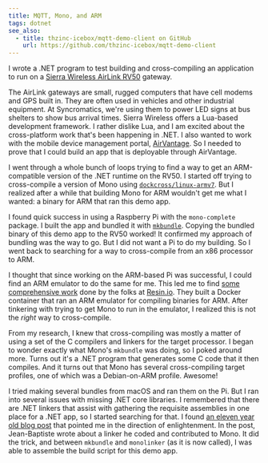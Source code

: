 ```yaml
---
title: MQTT, Mono, and ARM
tags: dotnet
see_also:
  - title: thzinc-icebox/mqtt-demo-client on GitHub
    url: https://github.com/thzinc-icebox/mqtt-demo-client
---
```


I wrote a .NET program to test building and cross-compiling an application to run on a [Sierra Wireless AirLink RV50][airlink] gateway.

The AirLink gateways are small, rugged computers that have cell modems and GPS built in. They are often used in vehicles and other industrial equipment. At Syncromatics, we're using them to power LED signs at bus shelters to show bus arrival times. Sierra Wireless offers a Lua-based development framework. I rather dislike Lua, and I am excited about the cross-platform work that's been happening in .NET. I also wanted to work with the mobile device management portal, [AirVantage][airvantage]. So I needed to prove that I could build an app that is deployable through AirVantage.

I went through a whole bunch of loops trying to find a way to get an ARM-compatible version of the .NET runtime on the RV50. I started off trying to cross-compile a version of Mono using [`dockcross/linux-armv7`][dockcross]. But I realized after a while that building Mono for ARM wouldn't get me what I wanted: a binary for ARM that ran this demo app.

I found quick success in using a Raspberry Pi with the `mono-complete` package. I built the app and bundled it with [`mkbundle`][mkbundle]. Copying the bundled binary of this demo app to the RV50 worked! It confirmed my approach of bundling was the way to go. But I did not want a Pi to do my building. So I went back to searching for a way to cross-compile from an x86 processor to ARM.

I thought that since working on the ARM-based Pi was successful, I could find an ARM emulator to do the same for me. This led me to find [some comprehensive work][arm-containers] done by the folks at [Resin.io][resin.io]. They built a Docker container that ran an ARM emulator for compiling binaries for ARM. After tinkering with trying to get Mono to run in the emulator, I realized this is not the _right_ way to cross-compile.

From my research, I knew that cross-compiling was mostly a matter of using a set of the C compilers and linkers for the target processor. I began to wonder exactly what Mono's `mkbundle` was doing, so I poked around more. Turns out it's a .NET program that generates some C code that it then compiles. And it turns out that Mono has several cross-compiling target profiles, one of which was a Debian-on-ARM profile. Awesome!

I tried making several bundles from macOS and ran them on the Pi. But I ran into several issues with missing .NET core libraries. I remembered that there are .NET linkers that assist with gathering the requisite assemblies in one place for a .NET app, so I started searching for that. I found [an eleven year old blog post][jean-baptiste] that pointed me in the direction of enlightenment. In the post, Jean-Baptiste wrote about a linker he coded and contributed to Mono. It did the trick, and between `mkbundle` and `monolinker` (as it is now called), I was able to assemble the build script for this demo app.

[jean-baptiste]: http://evain.net/blog/articles/2006/08/22/linking-all-the-way-down/
[arm-containers]: https://resin.io/blog/building-arm-containers-on-any-x86-machine-even-dockerhub/
[resin.io]: https://resin.io
[airlink]: https://source.sierrawireless.com/devices/rv-series/rv50/
[airvantage]: https://www.sierrawireless.com/products-and-solutions/iot-connectivity/iot-cloud-platform/
[dockcross]: https://hub.docker.com/r/dockcross/linux-armv7
[mkbundle]: https://www.mono-project.com/docs/tools+libraries/tools/mkbundle/
